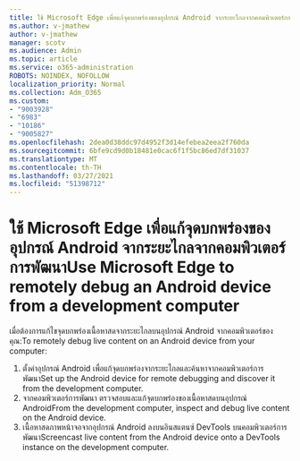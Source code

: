 ```yaml
---
title: ใช้ Microsoft Edge เพื่อแก้จุดบกพร่องของอุปกรณ์ Android จากระยะไกลจากคอมพิวเตอร์การพัฒนา
ms.author: v-jmathew
author: v-jmathew
manager: scotv
ms.audience: Admin
ms.topic: article
ms.service: o365-administration
ROBOTS: NOINDEX, NOFOLLOW
localization_priority: Normal
ms.collection: Adm_O365
ms.custom:
- "9003928"
- "6983"
- "10186"
- "9005827"
ms.openlocfilehash: 2dea0d38ddc97d4952f3d14efebea2eea2f760da
ms.sourcegitcommit: 6bfe9cd9d0b18481e0cac6f1f5bc86ed7df31037
ms.translationtype: MT
ms.contentlocale: th-TH
ms.lasthandoff: 03/27/2021
ms.locfileid: "51398712"
---
```

# <a name="use-microsoft-edge-to-remotely-debug-an-android-device-from-a-development-computer"></a><span data-ttu-id="3d3f6-102">ใช้ Microsoft Edge เพื่อแก้จุดบกพร่องของอุปกรณ์ Android จากระยะไกลจากคอมพิวเตอร์การพัฒนา</span><span class="sxs-lookup"><span data-stu-id="3d3f6-102">Use Microsoft Edge to remotely debug an Android device from a development computer</span></span>

<span data-ttu-id="3d3f6-103">เมื่อต้องการแก้ไขจุดบกพร่องเนื้อหาสดจากระยะไกลบนอุปกรณ์ Android จากคอมพิวเตอร์ของคุณ:</span><span class="sxs-lookup"><span data-stu-id="3d3f6-103">To remotely debug live content on an Android device from your computer:</span></span>

1. <span data-ttu-id="3d3f6-104">ตั้งค่าอุปกรณ์ Android เพื่อแก้จุดบกพร่องจากระยะไกลและค้นหาจากคอมพิวเตอร์การพัฒนา</span><span class="sxs-lookup"><span data-stu-id="3d3f6-104">Set up the Android device for remote debugging and discover it from the development computer.</span></span>
2. <span data-ttu-id="3d3f6-105">จากคอมพิวเตอร์การพัฒนา ตรวจสอบและแก้จุดบกพร่องของเนื้อหาสดบนอุปกรณ์ Android</span><span class="sxs-lookup"><span data-stu-id="3d3f6-105">From the development computer, inspect and debug live content on the Android device.</span></span>
3. <span data-ttu-id="3d3f6-106">เนื้อหาสดภาพหน้าจอจากอุปกรณ์ Android ลงบนอินสแตนซ์ DevTools บนคอมพิวเตอร์การพัฒนา</span><span class="sxs-lookup"><span data-stu-id="3d3f6-106">Screencast live content from the Android device onto a DevTools instance on the development computer.</span></span>
